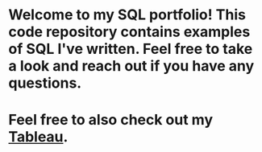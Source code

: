 # Welcome to my SQL portfolio! This code repository contains examples of SQL I've written. Feel free to take a look and reach out if you have any questions.

# Feel free to also check out my [Tableau](https://public.tableau.com/app/profile/tristin.sellers/vizzes/).
